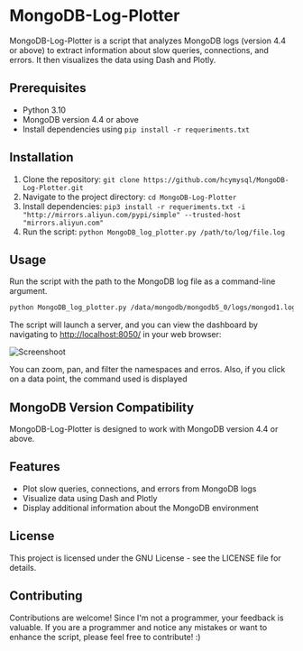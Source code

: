 # MongoDB-Log-Plotter

MongoDB-Log-Plotter is a script that analyzes MongoDB logs (version 4.4 or above) to extract information about slow queries, connections, and errors. It then visualizes the data using Dash and Plotly.

## Prerequisites
- Python 3.10
- MongoDB version 4.4 or above
- Install dependencies using `pip install -r requeriments.txt`

## Installation
1. Clone the repository: `git clone https://github.com/hcymysql/MongoDB-Log-Plotter.git`
2. Navigate to the project directory: `cd MongoDB-Log-Plotter`
3. Install dependencies: `pip3 install -r requeriments.txt -i "http://mirrors.aliyun.com/pypi/simple" --trusted-host "mirrors.aliyun.com"`
4. Run the script: `python MongoDB_log_plotter.py /path/to/log/file.log`

## Usage
Run the script with the path to the MongoDB log file as a command-line argument. 
```bash
python MongoDB_log_plotter.py /data/mongodb/mongodb5_0/logs/mongod1.log
```

The script will launch a server, and you can view the dashboard by navigating to [http://localhost:8050/](http://localhost:8050/) in your web browser:

![Screenshoot](https://github.com/zelmario/MongoDB-Log-Plotter/blob/main/screenshot1.png?raw=true)


You can zoom, pan, and filter the namespaces and erros.
Also, if you click on a data point, the command used is displayed

## MongoDB Version Compatibility
MongoDB-Log-Plotter is designed to work with MongoDB version 4.4 or above.

## Features
- Plot slow queries, connections, and errors from MongoDB logs
- Visualize data using Dash and Plotly
- Display additional information about the MongoDB environment


## License
This project is licensed under the GNU License - see the LICENSE file for details.

## Contributing
Contributions are welcome! Since I'm not a programmer, your feedback is valuable. If you are a programmer and notice any mistakes or want to enhance the script, please feel free to contribute! :)


